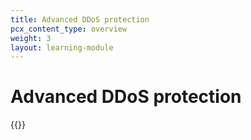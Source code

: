 ```yaml
---
title: Advanced DDoS protection
pcx_content_type: overview
weight: 3
layout: learning-module
---
```


# Advanced DDoS protection

{{<learning-module-summary>}}